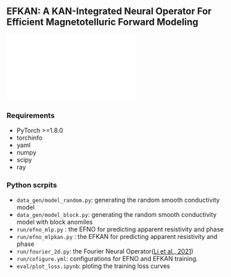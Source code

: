 ## EFKAN: A KAN-Integrated Neural Operator For Efficient Magnetotelluric Forward Modeling
![替代文本](./eval/figs/EFKAN.pdf "EFKAN")

### Requirements
- PyTorch >=1.8.0
- torchinfo
- yaml
- numpy
- scipy
- ray

### Python scrpits
- `data_gen/model_random.py`: generating the random smooth conductivity model
- `data_gen/model_block.py`: generating the random smooth conductivity model with block anomiles
- `run/efno_mlp.py` : the EFNO for predicting apparent resistivity and phase
- `run/efno_mlpkan.py` : the EFKAN for predicting apparent resistivity and phase
- `run/fourier_2d.py`: the Fourier Neural Operator([Li et al., 2021](https://arxiv.org/abs/2010.08895))
- `run/cofigure.yml`: configurations for EFNO and EFKAN training.
- `eval/plot_loss.ipynb`: ploting the training loss curves
